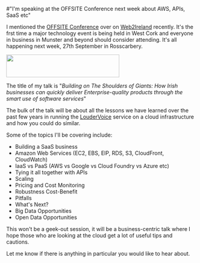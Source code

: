 #"I'm speaking at the OFFSITE Conference next week about AWS, APIs, SaaS etc"

I mentioned the <a href="http://offsite.ie/event-agenda/">OFFSITE Conference</a> over on <a href="http://www.web2ireland.org/2012/09/03/west-corks-first-major-tech-conference-offsite/">Web2Ireland</a> recently. It's the frst time a major technology event is being held in West Cork and everyone in business in Munster and beyond should consider attending. It's all happening next week, 27th September in Rosscarbery.

<a href="http://offsite.ie/event-agenda/"><img class="size-medium wp-image-856 aligncenter" title="header-bg" src="https://s3-eu-west-1.amazonaws.com/conoroneill.net/wp-content/uploads/2012/09/header-bg-300x60.png" alt="" width="300" height="60" /></a>

The title of my talk is "<em>Building on The Shoulders of Giants: How Irish businesses can quickly deliver Enterprise-quality products through the smart use of software services</em>"

The bulk of the talk will be about all the lessons we have learned over the past few years in running the <a href="http://www.loudervoice.com/">LouderVoice</a> service on a cloud infrastructure and how you could do similar.

Some of the topics I'll be covering include:
<ul>
	<li>Building a SaaS business</li>
	<li>Amazon Web Services (EC2, EBS, EIP, RDS, S3, CloudFront, CloudWatch)</li>
	<li>IaaS vs PaaS (AWS vs Google vs Cloud Foundry vs Azure etc)</li>
	<li>Tying it all together with APIs</li>
	<li>Scaling</li>
	<li>Pricing and Cost Monitoring</li>
	<li>Robustness Cost-Benefit</li>
	<li>Pitfalls</li>
	<li>What's Next?</li>
	<li>Big Data Opportunities</li>
	<li>Open Data Opportunities</li>
</ul>
This won't be a geek-out session, it will be a business-centric talk where I hope those who are looking at the cloud get a lot of useful tips and cautions.

Let me know if there is anything in particular you would like to hear about.

&nbsp;